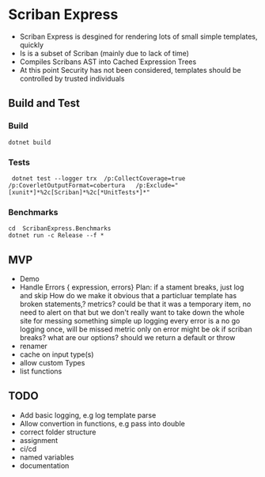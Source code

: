 # Scriban Express

* Scriban Express is desgined for rendering lots of small simple templates, quickly
* Is is a subset of Scriban (mainly due to lack of time)
* Compiles Scribans AST into Cached Expression Trees
* At this point Security has not been considered, templates should be controlled by trusted individuals


## Build and Test

### Build

```pwsh
dotnet build
```

### Tests

```pwsh
 dotnet test --logger trx  /p:CollectCoverage=true /p:CoverletOutputFormat=cobertura   /p:Exclude="[xunit*]*%2c[Scriban]*%2c[*UnitTests*]*"
```

### Benchmarks

 ```pwsh
 cd  ScribanExpress.Benchmarks
 dotnet run -c Release --f *
 ```

 ## MVP

 * Demo
 * Handle Errors { expression, errors}
	Plan:	if a stament breaks, just log and skip
			How do we make it obvious that a particluar template has broken statements,? metrics?
					could be that it was a temporary item, no need to alert on that
					but we don't really want to take down the whole site for messing something simple up
					logging every error is a no go
					logging once, will be missed
					metric only on error might be ok
			if scriban breaks? 
				what are our options? should we return a default or throw
 * renamer
 * cache on input type(s)
 * allow custom Types
 * list functions

 ## TODO
 * Add basic logging, e.g log template parse
 * Allow convertion in functions, e.g pass into double
 * correct folder structure
 * assignment
 * ci/cd
 * named variables
 * documentation
